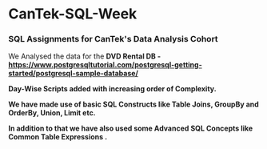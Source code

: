 # CanTek-SQL-Week
<h3> SQL Assignments for CanTek's Data Analysis Cohort </h3>

We Analysed the data for the <b> DVD Rental DB <b> - https://www.postgresqltutorial.com/postgresql-getting-started/postgresql-sample-database/ 

Day-Wise Scripts added with increasing order of Complexity.

We have made use of <b> basic </b> SQL Constructs like <b> Table Joins, GroupBy and OrderBy, Union, Limit </b> etc.

In addition to that we have also used some <b> Advanced </b> SQL Concepts like <b> Common Table Expressions </b>. 
